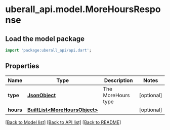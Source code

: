 # uberall_api.model.MoreHoursResponse

## Load the model package
```dart
import 'package:uberall_api/api.dart';
```

## Properties
Name | Type | Description | Notes
------------ | ------------- | ------------- | -------------
**type** | [**JsonObject**](.md) | The MoreHours type | [optional] 
**hours** | [**BuiltList&lt;MoreHoursObject&gt;**](MoreHoursObject.md) |  | [optional] 

[[Back to Model list]](../README.md#documentation-for-models) [[Back to API list]](../README.md#documentation-for-api-endpoints) [[Back to README]](../README.md)


